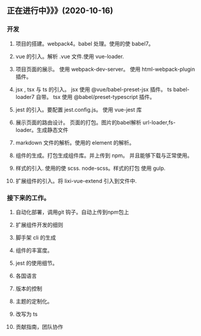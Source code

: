## 正在进行中》》》(2020-10-16)

### 开发

1. 项目的搭建。webpack4。babel 处理。使用的使 babel7。

2. vue 的引入。解析 .vue 文件.使用 vue-loader.

3. 项目页面的展示。 使用 webpack-dev-server。 使用 html-webpack-plugin 插件。

4. jsx , tsx 与 ts 的引入。 jsx 使用 @vue/babel-preset-jsx 插件。 ts babel-loader7 自带。 tsx 使用 @babel/preset-typescript 插件。

5. jest 的引入。要配置 jest.config.js。 使用 vue-jest 库

6. 展示页面的路由设计。 页面的打包。图片的babel解析 url-loader,fs-loader。生成静态文件

7. markdown 文件的解析。使用的 element 的解析。

8. 组件的生成。打包生成组件库。并上传到 npm。 并且能够下载与正常使用。

9. 样式的引入. 使用的使 scss. node-scss。样式的打包 使用 gulp.

10. 扩展组件的引入。将 lixi-vue-extend 引入到文件中.

### 接下来的工作。

1. 自动化部署，调用git 钩子。自动上传到npm包上

2. 扩展组件开发的细则

3. 脚手架 cli 的生成

4. 组件的丰富度。

5. jest 的使用细节。

6. 各国语言

7. 版本的控制

8. 主题的定制化。

9. 改写为 ts

10. 贡献指南，团队协作